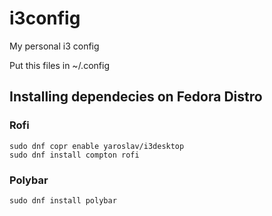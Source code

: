 # i3config
My personal i3 config 


Put this files in ~/.config


## Installing dependecies on Fedora Distro

### Rofi
```sudo dnf copr enable yaroslav/i3desktop ```    
```sudo dnf install compton rofi ```  

### Polybar

```sudo dnf install polybar```
